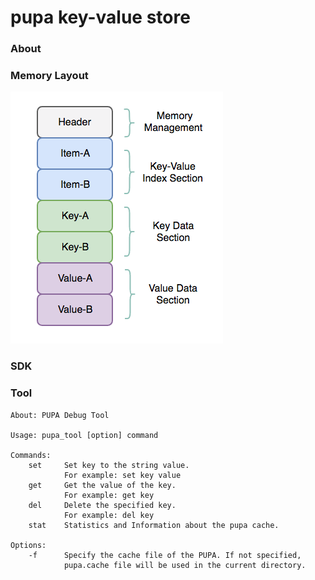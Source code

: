 # pupa key-value store

### About


### Memory Layout
![mem_layout][mem_layout]

### SDK


### Tool

```shell
About: PUPA Debug Tool

Usage: pupa_tool [option] command

Commands:
    set     Set key to the string value.
            For example: set key value
    get     Get the value of the key.
            For example: get key
    del     Delete the specified key.
            For example: del key
    stat    Statistics and Information about the pupa cache.

Options:
    -f      Specify the cache file of the PUPA. If not specified,
            pupa.cache file will be used in the current directory.
```


[mem_layout]: https://github.com/agile6v/pupa/blob/master/src/mem_layout.png
